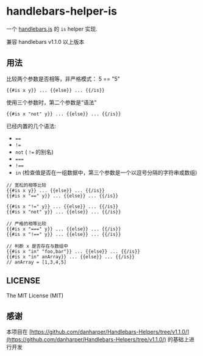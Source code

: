 # handlebars-helper-is

一个 [handlebars.js](https://github.com/wycats/handlebars.js) 的 `is` helper 实现.

兼容 handlebars v1.1.0 以上版本

## 用法

比较两个参数是否相等，非严格模式： 5 == "5"

```
{{#is x y}} ... {{else}} ... {{/is}}
```

使用三个参数时，第二个参数是“语法”

```
{{#is x "not" y}} ... {{else}} ... {{/is}}
```

已经内置的几个语法:

* `==` 
* `!=`
* `not` ( `!=` 的别名)
* `===`
* `!==`
* `in` (检查值是否在一组数据中，第三个参数是一个以逗号分隔的字符串或数组)

```
// 宽松的相等比较
{{#is x y}} ... {{else}} ... {{/is}}
{{#is x "==" y}} ... {{else}} ... {{/is}}

{{#is x "!=" y}} ... {{else}} ... {{/is}}
{{#is x "not" y}} ... {{else}} ... {{/is}}

// 严格的相等比较
{{#is x "===" y}} ... {{else}} ... {{/is}}
{{#is x "!==" y}} ... {{else}} ... {{/is}}

// 判断 x 是否存在与数组中
{{#is x "in" "foo,bar"}} ... {{else}} ... {{/is}}
{{#is x "in" anArray}} ... {{else}} ... {{/is}}
// anArray = [1,3,4,5]
```

## LICENSE
The MIT License (MIT)

## 感谢
本项目在 [https://github.com/danharper/Handlebars-Helpers/tree/v1.1.0/](https://github.com/danharper/Handlebars-Helpers/tree/v1.1.0/) 的基础上进行开发
